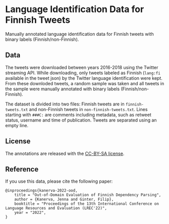 # Language Identification Data for Finnish Tweets

Manually annotated language identification data for Finnish tweets with binary labels (Finnish/non-Finnish).

## Data

The tweets were downloaded between years 2016-2018 using the Twitter streaming API. While downloading, only tweets labeled as Finnish (`lang:fi` available in the tweet json) by the Twitter language identification were kept. From these downloded tweets, a random sample was taken and all tweets in the sample were manually annotated with binary labels (Finnish/non-Finnish).

The dataset is divided into two files: Finnish tweets are in `finnish-tweets.txt` and non-Finnish tweets in `non-finnish-tweets.txt`. Lines starting with `###C:` are comments including metadata, such as retweet status, username and time of publication. Tweets are separated using an empty line.

## License

The annotations are released with the [CC-BY-SA license](https://creativecommons.org/licenses/by-sa/4.0/).

## Reference

If you use this data, please cite the following paper:

```
@inproceedings{kanerva-2022-ood,
    title = "Out-of-Domain Evaluation of Finnish Dependency Parsing",
    author = {Kanerva, Jenna and Ginter, Filip},
    booktitle = "Proceedings of the 13th International Conference on Language Resources and Evaluation (LREC'22)",
    year = "2022",
}
```

